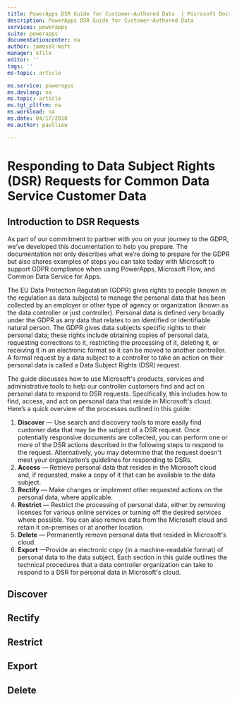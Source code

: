 ```yaml
---
title: PowerApps DSR Guide for Customer-Authored Data  | Microsoft Docs
description: PowerApps DSR Guide for Customer-Authored Data
services: powerapps
suite: powerapps
documentationcenter: na
author: jamesol-msft
manager: kfile
editor: ''
tags: ''
ms-topic: article

ms.service: powerapps
ms.devlang: na
ms.topic: article
ms.tgt_pltfrm: na
ms.workload: na
ms.date: 04/17/2018
ms.author: paulliew

---
```


# Responding to Data Subject Rights (DSR) Requests for Common Data Service Customer Data

## Introduction to DSR Requests
As part of our commitment to partner with you on your journey to the GDPR, we’ve developed this documentation to help you prepare. The documentation not only describes what we’re doing to prepare for the GDPR but also shares examples of steps you can take today with Microsoft to support GDPR compliance when using PowerApps, Microsoft Flow, and Common Data Service for Apps.

The EU Data Protection Regulation (GDPR) gives rights to people (known in the regulation as data subjects) to manage the personal data that has been collected by an employer or other type of agency or organization (known as the data controller or just controller). Personal data is defined very broadly under the GDPR as any data that relates to an identified or identifiable natural person. The GDPR gives data subjects specific rights to their personal data; these rights include obtaining copies of personal data, requesting corrections to it, restricting the processing of it, deleting it, or receiving it in an electronic format so it can be moved to another controller. A formal request by a data subject to a controller to take an action on their personal data is called a Data Subject Rights (DSR) request.

The guide discusses how to use Microsoft's products, services and administrative tools to help our controller customers find and act on personal data to respond to DSR requests. Specifically, this includes how to find, access, and act on personal data that reside in Microsoft's cloud. Here’s a quick overview of the processes outlined in this guide:
1.	**Discover** — Use search and discovery tools to more easily find customer data that may be the subject of a DSR request. Once potentially responsive documents are collected, you can perform one or more of the DSR actions described in the following steps to respond to the request. Alternatively, you may determine that the request doesn't meet your organization’s guidelines for responding to DSRs.
2.	**Access** — Retrieve personal data that resides in the Microsoft cloud and, if requested, make a copy of it that can be available to the data subject.
3.	**Rectify** — Make changes or implement other requested actions on the personal data, where applicable.
4.	**Restrict** — Restrict the processing of personal data, either by removing licenses for various online services or turning off the desired services where possible. You can also remove data from the Microsoft cloud and retain it on-premises or at another location.
5.	**Delete** — Permanently remove personal data that resided in Microsoft's cloud.
6.	**Export** —Provide an electronic copy (in a machine-readable format) of personal data to the data subject.
Each section in this guide outlines the technical procedures that a data controller organization can take to respond to a DSR for personal data in Microsoft's cloud.

## Discover

## Rectify

## Restrict

## Export

## Delete
